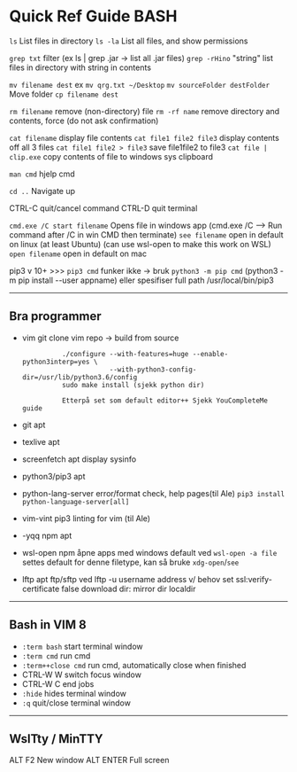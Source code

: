 # Quick Ref Guide BASH

`ls`            List files in directory
`ls -la`        List all files, and show permissions

`grep txt`      filter (ex ls | grep .jar  ->  list all .jar files)
  `grep -rHino` "string"
                list files in directory with string in contents

`mv filename dest`
        ex `mv qrg.txt ~/Desktop`
  `mv sourceFolder destFolder`
                Move folder
`cp filename dest`

`rm filename`   remove (non-directory) file
  `rm -rf name`   remove directory and contents, force
                (do not ask confirmation)

`cat filename`  display file contents
`cat file1 file2 file3`
                display contents off all 3 files
`cat file1 file2 > file3`
                save file1file2 to file3
`cat file | clip.exe`
                copy contents of file to windows sys clipboard

`man cmd`       hjelp cmd

`cd ..`         Navigate up

CTRL-C        quit/cancel command
CTRL-D        quit terminal

`cmd.exe /C start filename`
                Opens file in windows app
                (cmd.exe /C --> Run command after /C in win CMD then terminate)
`see filename`  open in default on linux (at least Ubuntu)
                (can use wsl-open to make this work on WSL)
`open filename` open in default on mac

pip3 v 10+ >>> `pip3 cmd` funker ikke -> bruk `python3 -m pip cmd`
                      (python3 -m pip install --user appname)
                      eller spesifiser full path /usr/local/bin/pip3

-------------------------------

## Bra programmer

* vim           git clone vim repo -> build from source

                ./configure --with-features=huge --enable-python3interp=yes \
                            --with-python3-config-dir=/usr/lib/python3.6/config
                sudo make install (sjekk python dir)
                
                Etterpå set som default editor++ Sjekk YouCompleteMe guide

* git           apt
* texlive       apt
* screenfetch   apt                   display sysinfo
* python3/pip3  apt
* python-lang-server                  error/format check, help pages(til Ale)
               `pip3 install python-language-server[all]`
* vim-vint      pip3                  linting for vim (til Ale)
* -yqq npm      apt
* wsl-open      npm                   åpne apps med windows default
                                      ved `wsl-open -a file` settes default for
                                      denne filetype, kan så bruke `xdg-open`/`see`
* lftp          apt                   ftp/sftp ved lftp -u username address
                                      v/ behov   set ssl:verify-certificate false
                                      download dir:  mirror dir localdir

-------------------------------

## Bash in VIM 8

* `:term bash`  start terminal window
* `:term cmd`   run cmd
* `:term++close cmd`
                run cmd, automatically close when finished
* CTRL-W W      switch focus window
* CTRL-W C      end jobs
* `:hide`       hides terminal window
* `:q`          quit/close terminal window

-------------------------------

## WslTty / MinTTY

ALT F2          New window
ALT ENTER       Full screen
